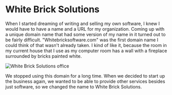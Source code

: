 # White Brick Solutions

When I started dreaming of writing and selling my own software, I knew I would have to have a name and a URL for my organization.  Coming up with a unique domain name that had some version of my name in it turned out to be fairly difficult.  "Whitebricksoftware.com" was the first domain name I could think of that wasn't already taken.  I kind of like it, because the room in my current house that I use as my computer room has a wall with a fireplace surrounded by bricks painted white.

![White Brick Solutions office](office.jpg)

We stopped using this domain for a long time.  When we decided to start up the business again, we wanted to be able to provide other services besides just software, so we changed the name to White Brick Solutions.
